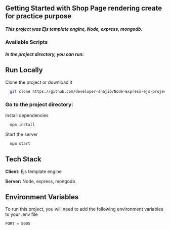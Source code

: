 ## Getting Started with Shop Page rendering create for practice purpose

##### This project was Ejs template engine, Node, express, mongodb.

### Available Scripts

##### In the project directory, you can run:

## Run Locally

Clone the project or download it

```bash
  git clone https://github.com/developer-shajib/Node-Express-ejs-project-1
```

### Go to the project directory:

Install dependencies

```bash
  npm install
```

Start the server

```bash
  npm start
```

## Tech Stack

**Client:** Ejs template engine

**Server:** Node, express, mongodb

## Environment Variables

To run this project, you will need to add the following environment variables to your .env file

`PORT = 5005`
